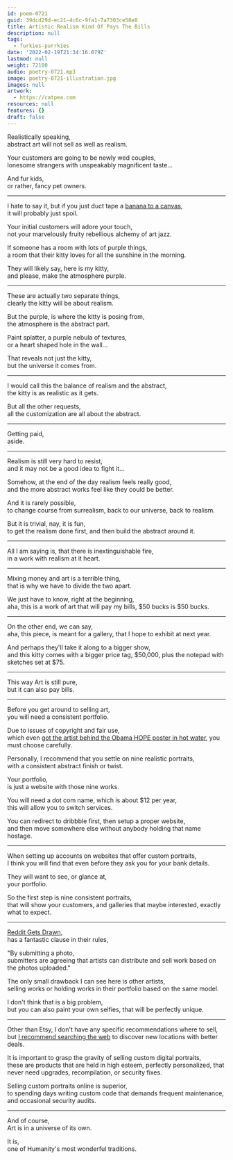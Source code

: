 ```yaml
---
id: poem-0721
guid: 39dcd29d-ec21-4c6c-9fa1-7a7303ce58e8
title: Artistic Realism Kind Of Pays The Bills
description: null
tags:
  - furkies-purrkies
date: '2022-02-19T21:34:16.079Z'
lastmod: null
weight: 72100
audio: poetry-0721.mp3
image: poetry-0721-illustration.jpg
images: null
artwork:
  - https://catpea.com
resources: null
features: {}
draft: false
---
```


Realistically speaking,\
abstract art will not sell as well as realism.

Your customers are going to be newly wed couples,\
lonesome strangers with unspeakably magnificent taste...

And fur kids,\
or rather, fancy pet owners.

---

I hate to say it, but if you just duct tape a [banana to a canvas](https://www.youtube.com/watch?v=so8sB25IL4o),\
it will probably just spoil.

Your initial customers will adore your touch,\
not your marvelously fruity rebellious alchemy of art jazz.

If someone has a room with lots of purple things,\
a room that their kitty loves for all the sunshine in the morning.

They will likely say, here is my kitty,\
and please, make the atmosphere purple.

---

These are actually two separate things,\
clearly the kitty will be about realism.

But the purple, is where the kitty is posing from,\
the atmosphere is the abstract part.

Paint splatter, a purple nebula of textures,\
or a heart shaped hole in the wall...

That reveals not just the kitty,\
but the universe it comes from.

---

I would call this the balance of realism and the abstract,\
the kitty is as realistic as it gets.

But all the other requests,\
all the customization are all about the abstract.

---

Getting paid,\
aside.

---

Realism is still very hard to resist,\
and it may not be a good idea to fight it...

Somehow, at the end of the day realism feels really good,\
and the more abstract works feel like they could be better.

And it is rarely possible,\
to change course from surrealism, back to our universe, back to realism.

But it is trivial, nay, it is fun,\
to get the realism done first, and then build the abstract around it.

---

All I am saying is, that there is inextinguishable fire,\
in a work with realism at it heart.

---

Mixing money and art is a terrible thing,\
that is why we have to divide the two apart.

We just have to know, right at the beginning,\
aha, this is a work of art that will pay my bills, $50 bucks is $50 bucks.

---

On the other end, we can say,\
aha, this piece, is meant for a gallery, that I hope to exhibit at next year.

And perhaps they'll take it along to a bigger show,\
and this kitty comes with a bigger price tag, $50,000, plus the notepad with sketches set at $75.

---

This way Art is still pure,\
but it can also pay bills.

---

Before you get around to selling art,\
you will need a consistent portfolio.

Due to issues of copyright and fair use,\
which even [got the artist behind the Obama HOPE poster in hot water](https://www.youtube.com/watch?v=Qc3Egjpna8I), you must choose carefully.

Personally, I recommend that you settle on nine realistic portraits,\
with a consistent abstract finish or twist.

Your portfolio,\
is just a website with those nine works.

You will need a dot com name, which is about $12 per year,\
this will allow you to switch services.

You can redirect to dribbble first, then setup a proper website,\
and then move somewhere else without anybody holding that name hostage.

---

When setting up accounts on websites that offer custom portraits,\
I think you will find that even before they ask you for your bank details.

They will want to see, or glance at,\
your portfolio.

So the first step is nine consistent portraits,\
that will show your customers, and galleries that maybe interested, exactly what to expect.

---

[Reddit Gets Drawn](https://www.reddit.com/r/redditgetsdrawn/),\
has a fantastic clause in their rules,

"By submitting a photo,\
submitters are agreeing that artists can distribute and sell work based on the photos uploaded."

The only small drawback I can see here is other artists,\
selling works or holding works in their portfolio based on the same model.

I don't think that is a big problem,\
but you can also paint your own selfies, that will be perfectly unique.

---

Other than Etsy, I don't have any specific recommendations where to sell,\
but [I recommend searching the web](https://www.qwant.com/?client=opensearch\&q=The+best+places+to+sell+design+online\&t=web) to discover new locations with better deals.

It is important to grasp the gravity of selling custom digital portraits,\
these are products that are held in high esteem, perfectly personalized, that never need upgrades, recompilation, or security fixes.

Selling custom portraits online is superior,\
to spending days writing custom code that demands frequent maintenance, and occasional security audits.

---

And of course,\
Art is in a universe of its own.

It is,\
one of Humanity's most wonderful traditions.
